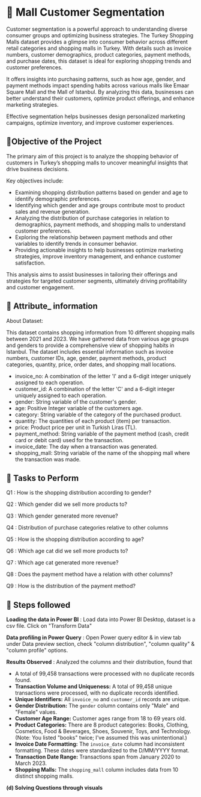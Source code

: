 
# 🛒 Mall Customer Segmentation

Customer segmentation is a powerful approach to understanding diverse consumer groups and optimizing business strategies. The Turkey Shopping Malls dataset provides a glimpse into consumer behavior across different retail categories and shopping malls in Turkey. With details such as invoice numbers, customer demographics, product categories, payment methods, and purchase dates, this dataset is ideal for exploring shopping trends and customer preferences. 

It offers insights into purchasing patterns, such as how age, gender, and payment methods impact spending habits across various malls like Emaar Square Mall and the Mall of Istanbul. By analyzing this data, businesses can better understand their customers, optimize product offerings, and enhance marketing strategies. 

Effective segmentation helps businesses design personalized marketing campaigns, optimize inventory, and improve customer experiences.


## 🎯Objective of the Project

The primary aim of this project is to analyze the shopping behavior of customers in Turkey’s shopping malls to uncover meaningful insights that drive business decisions. 

Key objectives include:

- Examining shopping distribution patterns based on gender and age to identify demographic preferences.
- Identifying which gender and age groups contribute most to product sales and revenue generation.
- Analyzing the distribution of purchase categories in relation to demographics, payment methods, and shopping malls to understand customer preferences.
- Exploring the relationship between payment methods and other variables to identify trends in consumer behavior.
- Providing actionable insights to help businesses optimize marketing strategies, improve inventory management, and enhance customer satisfaction.

This analysis aims to assist businesses in tailoring their offerings and strategies for targeted customer segments, ultimately driving profitability and customer engagement.

## 🔎 Attribute_ information

About Dataset: 

This dataset contains shopping information from 10 different shopping malls between 2021 and 2023. We have gathered data from various age groups and genders to provide a comprehensive view of shopping habits in Istanbul. The dataset includes essential information such as invoice numbers, customer IDs, age, gender, payment methods, product categories, quantity, price, order dates, and shopping mall locations.


- invoice_no: A combination of the letter 'I' and a 6-digit integer uniquely assigned to each operation. 
- customer_id: A combination of the letter 'C' and a 6-digit integer uniquely assigned to each operation. 
- gender: String variable of the customer's gender. 
- age: Positive Integer variable of the customers age. 
- category: String variable of the category of the purchased product. 
- quantity: The quantities of each product (item) per transaction. 
- price: Product price per unit in Turkish Liras (TL). 
- payment_method: String variable of the payment method (cash, credit card or debit card) used for the transaction.
- invoice_date: The day when a transaction was generated. 
- shopping_mall: String variable of the name of the shopping mall where the transaction was made.

## 📝 Tasks to Perform

Q1  : How is the shopping distribution according to gender?

 Q2  : Which gender did we sell more products to?

 Q3  : Which gender generated more revenue?

 Q4  : Distribution of purchase categories relative to other columns

  Q5  : How is the shopping distribution according to age?


  Q6  : Which age cat did we sell more products to?


  Q7  : Which age cat generated more revenue?

Q8  : Does the payment method have a relation with other columns?


  Q9  : How is the distribution of the payment method?







## 📝 Steps followed 

**Loading the data in Power BI** : Load data into Power BI Desktop, dataset is a csv file. Click on "Transform Data"

**Data profiling in Power Query** : Open Power query editor & in view tab under Data preview section, check "column distribution", "column quality" & "column profile" options.

**Results Observed** : Analyzed the columns and their distribution, found that

*   A total of 99,458 transactions were processed with no duplicate records found.
*   **Transaction Volume and Uniqueness:** A total of 99,458 unique transactions were processed, with no duplicate records identified.
*   **Unique Identifiers:** All `invoice_no` and `customer_id` records are unique.
*   **Gender Distribution:** The `gender` column contains only "Male" and "Female" values.
*   **Customer Age Range:** Customer ages range from 18 to 69 years old.
*   **Product Categories:** There are 8 product categories: Books, Clothing, Cosmetics, Food & Beverages, Shoes, Souvenir, Toys, and Technology.  (Note: You listed "books" twice; I've assumed this was unintentional.)
*   **Invoice Date Formatting:** The `invoice_date` column had inconsistent formatting.  These dates were standardized to the D/MM/YYYY format.
*   **Transaction Date Range:** Transactions span from January 2020 to March 2023.
*   **Shopping Malls:**  The `shopping_mall` column includes data from 10 distinct shopping malls.


**(d) Solving Questions through visuals** 

